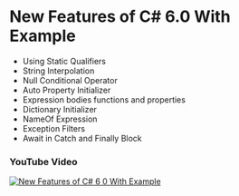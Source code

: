 # New Features of C# 6.0 With Example

- Using Static Qualifiers
- String Interpolation
- Null Conditional Operator
- Auto Property Initializer
- Expression bodies functions and properties
- Dictionary Initializer
- NameOf Expression
- Exception Filters
- Await in Catch and Finally Block

### YouTube Video
[![New Features of C# 6 0 With Example](http://img.youtube.com/vi/yqcGbtMYl9M/0.jpg)](https://youtu.be/yqcGbtMYl9M "New Features of C# 6 0 With Example")
